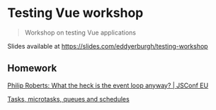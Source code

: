 # Testing Vue workshop

> Workshop on testing Vue applications

Slides available at https://slides.com/eddyerburgh/testing-workshop

## Homework

[Philip Roberts: What the heck is the event loop anyway? | JSConf EU](https://www.youtube.com/watch?v=8aGhZQkoFbQ&vl=en)

[Tasks, microtasks, queues and schedules](https://jakearchibald.com/2015/tasks-microtasks-queues-and-schedules/)
